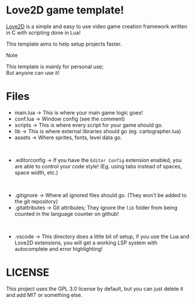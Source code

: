 # Love2D game template!

[Love2D](https://love2d.org) is a simple and easy to use video game creation framework written in C with scripting done in Lua!

This template aims to help setup projects faster.

>[!NOTE]
>This template is mainly for personal use; <br/>
>But anyone can use it!

# Files
- main.lua -> This is where your main game logic goes!
- conf.lua -> Window config (see the comment)
- scripts -> This is where every script for your game should go.
- lib -> This is where external libraries should go (eg. cartographer.lua)
- assets -> Where sprites, fonts, level data go.

<br/> 

- .editorconfig -> If you have the `Editor Config` extension enabled, you are able to control your code style! (Eg. using tabs instead of spaces, space width, etc.)

<br/>

- .gitignore -> Where all ignored files should go. (They won't be added to the git repository)
- .gitattributes -> Git attributes; They ignore the `lib` folder from being counted in the language counter on github!

<br/>

- .vscode -> This directory does a little bit of setup, if you use the Lua and Love2D extensions, you will get a working LSP system with autocomplete and error highlighting!

# LICENSE
This project uses the GPL 3.0 license by default, but you can just delete it and add MIT or something else.


